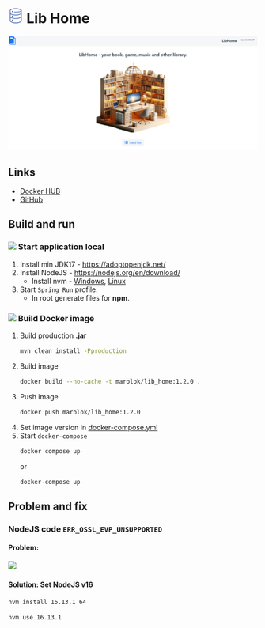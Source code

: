 # <img src="src/main/resources/static/img/icon/database.svg" width="30"/> Lib Home

![](src/main/resources/static/img/readmeFiles/LibHome.png)

## Links
* [Docker HUB](https://hub.docker.com/r/marolok/lib_home)
* [GitHub](https://github.com/PavelBocharov/LibHome)

## Build and run
### <img src="src/main/resources/static/img/icon/arrow-right.png" width="16"/> Start application local
1) Install min JDK17 - https://adoptopenjdk.net/
2) Install NodeJS - https://nodejs.org/en/download/
    * Install nvm - [Windows](https://github.com/coreybutler/nvm-windows), [Linux](https://github.com/nvm-sh/nvm)
3) Start `Spring Run` profile.
    * In root generate files for **npm**.

### <img src="src/main/resources/static/img/icon/docker-icon.png" width="16"/> Build Docker image
1) Build production **.jar**
   ```bash 
   mvn clean install -Pproduction
   ```
2) Build image
      ```bash 
   docker build --no-cache -t marolok/lib_home:1.2.0 .
   ```
3) Push image
   ```bash 
   docker push marolok/lib_home:1.2.0
   ```
4) Set image version in [docker-compose.yml](./docker-compose.yml)
5) Start `docker-compose`
   ```bash 
   docker compose up
   ``` 
   or
   ```bash 
   docker-compose up
   ```

## Problem and fix
### NodeJS code `ERR_OSSL_EVP_UNSUPPORTED`
#### Problem:
![](src/main/resources/static/img/readmeFiles/criptoProblems.png)
#### Solution: Set NodeJS v16
```bash 
nvm install 16.13.1 64
```
```bash 
nvm use 16.13.1
```